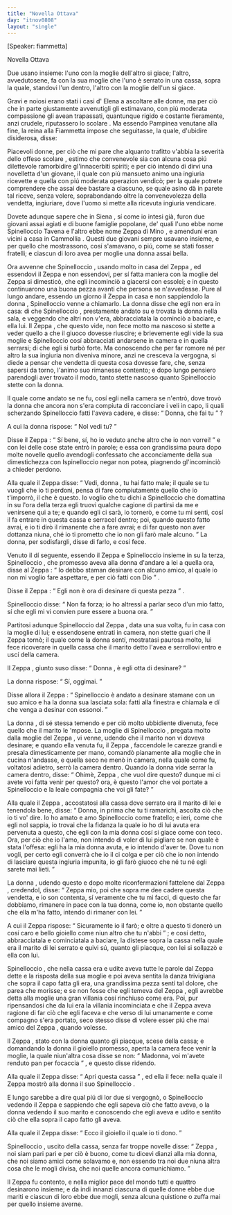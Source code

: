 ```yaml
---
title: "Novella Ottava"
day: "itnov0808"
layout: "single"
---
```

<html>
 <head>
 </head>
 <body>
  <div id="nov0808" type="novella" who="fiammetta">
   <p>
    [Speaker: fiammetta]
   </p>
   <head>
    Novella Ottava
   </head>
   <argument>
    <p>
     <milestone id="p08080001"/>
     Due usano insieme: l'uno con la moglie dell'altro si giace; l'altro, avvedutosene, fa con la sua moglie che l'uno &egrave; serrato in una cassa, sopra la quale, standovi l'un dentro, l'altro con la moglie dell'un si giace.
    </p>
   </argument>
   <div3 type="commentary" who="author">
    <p>
     <milestone id="p08080002"/>
     Gravi e noiosi erano stati i casi d'
     <name persref="elena" type="person">
      Elena
     </name>
     a ascoltare alle donne, ma per ci&ograve; che in parte giustamente avvenutigli gli estimavano, con pi&uacute; moderata compassione gli avean trapassati, quantunque rigido e costante fieramente, anzi crudele, riputassero lo
     <name persref="rinieri" type="person">
      scolare
     </name>
     . Ma essendo
     <name persref="pampinea" type="person">
      Pampinea
     </name>
     venutane alla fine, la
     <name persref="lauretta" type="person">
      reina
     </name>
     alla
     <name persref="fiammetta" type="person">
      Fiammetta
     </name>
     impose che seguitasse, la quale, d'ubidire disiderosa, disse:
    </p>
   </div3>
   <div3 type="commentary" who="fiammetta">
    <p>
     <milestone id="p08080003"/>
     Piacevoli donne, per ci&ograve; che mi pare che alquanto trafitto v'abbia la severit&agrave; dello offeso
     <name persref="rinieri" type="person">
      scolare
     </name>
     , estimo che convenevole sia con alcuna cosa pi&uacute; dilettevole ramorbidire gl'innacerbiti spiriti; e per ci&ograve; intendo di dirvi una novelletta d'un giovane, il quale con pi&uacute; mansueto animo una ingiuria ricevette e quella con pi&uacute; moderata operazion vendic&ograve;; per la quale potrete comprendere che assai dee bastare a ciascuno, se quale asino d&agrave; in parete tal riceve, senza volere, soprabondando oltre la convenevolezza della vendetta, ingiuriare, dove l'uomo si mette alla ricevuta ingiuria vendicare.
    </p>
   </div3>
   <p>
    <milestone id="p08080004"/>
    Dovete adunque sapere che in
    <name placeref="siena" type="place">
     Siena
    </name>
    , s&iacute; come io intesi gi&agrave;, furon due giovani assai agiati e di buone famiglie popolane, de' quali l'uno ebbe nome
    <name persref="spinelloccio" type="person">
     Spinelloccio Tavena
    </name>
    e l'altro ebbe nome
    <name persref="zeppa" type="person">
     Zeppa di Mino
    </name>
    , e amenduni eran vicini a casa in
    <name placeref="camollia" type="place">
     Cammollia
    </name>
    .
    <milestone id="p08080005"/>
    Questi due giovani sempre usavano insieme, e per quello che mostrassono, cos&iacute; s'amavano, o pi&uacute;, come se stati fosser fratelli; e ciascun di loro avea per moglie una donna assai bella.
   </p>
   <p>
    <milestone id="p08080006"/>
    Ora avvenne che
    <name persref="spinelloccio" type="person">
     Spinelloccio
    </name>
    , usando molto in casa del
    <name persref="zeppa" type="person">
     Zeppa
    </name>
    , ed essendovi il
    <name persref="zeppa" type="person">
     Zeppa
    </name>
    e non essendovi, per s&iacute; fatta maniera con la moglie del
    <name persref="zeppa" type="person">
     Zeppa
    </name>
    si dimestic&ograve;, che egli incominci&ograve; a giacersi con essolei; e in questo continuarono una buona pezza avanti che persona se n'avvedesse.
    <milestone id="p08080007"/>
    Pure al lungo andare, essendo un giorno il
    <name persref="zeppa" type="person">
     Zeppa
    </name>
    in casa e non sappiendolo la
    <name persref="mogliezeppa-0808" type="person">
     donna
    </name>
    ,
    <name persref="spinelloccio" type="person">
     Spinelloccio
    </name>
    venne a chiamarlo. La donna disse che egli non era in casa: di che
    <name persref="spinelloccio" type="person">
     Spinelloccio
    </name>
    , prestamente andato su e trovata la donna nella sala, e veggendo che altri non v'era, abbracciatala la cominci&ograve; a baciare, e ella lui.
    <milestone id="p08080008"/>
    Il
    <name persref="zeppa" type="person">
     Zeppa
    </name>
    , che questo vide, non fece motto ma nascoso si stette a veder quello a che il giuoco dovesse riuscire; e brievemente egli vide la sua moglie e
    <name persref="spinelloccio" type="person">
     Spinelloccio
    </name>
    cos&iacute; abbracciati andarsene in camera e in quella serrarsi; di che egli si turb&ograve; forte.
    <milestone id="p08080009"/>
    Ma conoscendo che per far romore n&eacute; per altro la sua ingiuria non diveniva minore, anzi ne cresceva la vergogna, si diede a pensar che vendetta di questa cosa dovesse fare, che, senza sapersi da torno, l'animo suo rimanesse contento; e dopo lungo pensiero parendogli aver trovato il modo, tanto stette nascoso quanto
    <name persref="spinelloccio" type="person">
     Spinelloccio
    </name>
    stette con la donna.
   </p>
   <p>
    <milestone id="p08080010"/>
    Il quale come andato se ne fu, cos&iacute; egli nella camera se n'entr&ograve;, dove trov&ograve; la
    <name persref="mogliezeppa-0808" type="person">
     donna
    </name>
    che ancora non s'era compiuta di racconciare i veli in capo, li quali scherzando
    <name persref="spinelloccio" type="person">
     Spinelloccio
    </name>
    fatti l'aveva cadere, e disse:
    <q direct="unspecified">
     Donna, che fai tu
    </q>
    ?
   </p>
   <p>
    <milestone id="p08080011"/>
    A cui la
    <name persref="mogliezeppa-0808" type="person">
     donna
    </name>
    rispose:
    <q direct="unspecified" who="mogliezeppa-0808">
     Nol vedi tu?
    </q>
   </p>
   <p>
    <milestone id="p08080012"/>
    Disse il
    <name persref="zeppa" type="person">
     Zeppa
    </name>
    :
    <q direct="unspecified" who="zeppa">
     S&iacute; bene, s&iacute;, ho io veduto anche altro che io non vorrei!
    </q>
    e con lei delle cose state entr&ograve; in parole; e essa con grandissima paura dopo molte novelle quello avendogli confessato che acconciamente della sua dimestichezza con
    <name persref="spinelloccio" type="person">
     Ispinelloccio
    </name>
    negar non potea, piagnendo gl'incominci&ograve; a chieder perdono.
   </p>
   <p>
    <milestone id="p08080013"/>
    Alla quale il
    <name persref="zeppa" type="person">
     Zeppa
    </name>
    disse:
    <q direct="unspecified" who="zeppa">
     Vedi,
     <name persref="mogliezeppa-0808" type="person">
      donna
     </name>
     , tu hai fatto male; il quale se tu vuogli che io ti perdoni, pensa di fare compiutamente quello che io t'imporr&ograve;, il che &egrave; questo.
     <milestone id="p08080014"/>
     Io voglio che tu dichi a
     <name persref="spinelloccio" type="person">
      Spinelloccio
     </name>
     che domattina in su l'ora della terza egli truovi qualche cagione di partirsi da me e venirsene qui a te; e quando egli ci sar&agrave;, io torner&ograve;, e come tu mi senti, cos&iacute; il fa entrare in questa cassa e serracel dentro; poi, quando questo fatto avrai, e io ti dir&ograve; il rimanente che a fare avrai; e di far questo non aver dottanza niuna, ch&eacute; io ti prometto che io non gli far&ograve; male alcuno.
    </q>
    La donna, per sodisfargli, disse di farlo, e cos&iacute; fece.
   </p>
   <p>
    <milestone id="p08080015"/>
    Venuto il d&iacute; seguente, essendo il
    <name persref="zeppa" type="person">
     Zeppa
    </name>
    e
    <name persref="spinelloccio" type="person">
     Spinelloccio
    </name>
    insieme in su la terza,
    <name persref="spinelloccio" type="person">
     Spinelloccio
    </name>
    , che promesso aveva alla
    <name persref="mogliezeppa-0808" type="person">
     donna
    </name>
    d'andare a lei a quella ora, disse al
    <name persref="zeppa" type="person">
     Zeppa
    </name>
    :
    <q direct="unspecified" who="spinelloccio">
     Io debbo staman desinare con alcuno amico, al quale io non mi voglio fare aspettare, e per ci&ograve; fatti con Dio
    </q>
    .
   </p>
   <p>
    <milestone id="p08080016"/>
    Disse il
    <name persref="zeppa" type="person">
     Zeppa
    </name>
    :
    <q direct="unspecified" who="zeppa">
     Egli non &egrave; ora di desinare di questa pezza
    </q>
    .
   </p>
   <p>
    <milestone id="p08080017"/>
    <name persref="spinelloccio" type="person">
     Spinelloccio
    </name>
    disse:
    <q direct="unspecified" who="spinelloccio">
     Non fa forza; io ho altress&iacute; a parlar seco d'un mio fatto, s&iacute; che egli mi vi convien pure essere a buona ora.
    </q>
   </p>
   <p>
    <milestone id="p08080018"/>
    Partitosi adunque
    <name persref="spinelloccio" type="person">
     Spinelloccio
    </name>
    dal
    <name persref="zeppa" type="person">
     Zeppa
    </name>
    , data una sua volta, fu in casa con la moglie di lui; e essendosene entrati in camera, non stette guari che il
    <name persref="zeppa" type="person">
     Zeppa
    </name>
    torn&ograve;; il quale come la
    <name persref="mogliezeppa-0808" type="person">
     donna
    </name>
    sent&iacute;, mostratasi paurosa molto, lui fece ricoverare in quella cassa che il marito detto l'avea e serrollovi entro e usc&iacute; della camera.
   </p>
   <p>
    <milestone id="p08080019"/>
    Il
    <name persref="zeppa" type="person">
     Zeppa
    </name>
    , giunto suso disse:
    <q direct="unspecified" who="zeppa">
     <name persref="mogliezeppa-0808" type="person">
      Donna
     </name>
     , &egrave; egli otta di desinare?
    </q>
   </p>
   <p>
    <milestone id="p08080020"/>
    La
    <name persref="mogliezeppa-0808" type="person">
     donna
    </name>
    rispose:
    <q direct="unspecified" who="mogliezeppa-0808">
     S&iacute;, oggimai.
    </q>
   </p>
   <p>
    <milestone id="p08080021"/>
    Disse allora il
    <name persref="zeppa" type="person">
     Zeppa
    </name>
    :
    <q direct="unspecified" who="zeppa">
     <name persref="spinelloccio" type="person">
      Spinelloccio
     </name>
     &egrave; andato a desinare stamane con un suo amico e ha la donna sua lasciata sola: fatti alla finestra e chiamala e d&iacute; che venga a desinar con essonoi.
    </q>
   </p>
   <p>
    <milestone id="p08080022"/>
    La
    <name persref="mogliezeppa-0808" type="person">
     donna
    </name>
    , di s&eacute; stessa temendo e per ci&ograve; molto ubbidiente divenuta, fece quello che il marito le 'mpose. La moglie di
    <name persref="spinelloccio" type="person">
     Spinelloccio
    </name>
    , pregata molto dalla moglie del
    <name persref="zeppa" type="person">
     Zeppa
    </name>
    , vi venne, udendo che il marito non vi doveva desinare; e quando ella venuta fu, il
    <name persref="zeppa" type="person">
     Zeppa
    </name>
    , faccendole le carezze grandi e presala dimesticamente per mano, comand&ograve; pianamente alla moglie che in cucina n'andasse, e quella seco ne men&ograve; in camera, nella quale come fu, voltatosi adietro, serr&ograve; la camera dentro.
    <milestone id="p08080023"/>
    Quando la
    <name persref="mogliespinelloccio-0808" type="person">
     donna
    </name>
    vide serrar la camera dentro, disse:
    <q direct="unspecified" who="mogliespinelloccio-0808">
     Ohim&egrave;,
     <name persref="zeppa" type="person">
      Zeppa
     </name>
     , che vuol dire questo? dunque mi ci avete voi fatta venir per questo? ora, &egrave; questo l'amor che voi portate a
     <name persref="spinelloccio" type="person">
      Spinelloccio
     </name>
     e la leale compagnia che voi gli fate?
    </q>
   </p>
   <p>
    <milestone id="p08080024"/>
    Alla quale il
    <name persref="zeppa" type="person">
     Zeppa
    </name>
    , accostatosi alla cassa dove serrato era il marito di lei e tenendola bene, disse:
    <q direct="unspecified" who="zeppa">
     Donna, in prima che tu ti ramarichi, ascolta ci&ograve; che io ti vo' dire. Io ho amato e amo
     <name persref="spinelloccio" type="person">
      Spinelloccio
     </name>
     come fratello; e ieri, come che egli nol sappia, io trovai che la fidanza la quale io ho di lui avuta era pervenuta a questo, che egli con la mia donna cos&iacute; si giace come con teco. Ora, per ci&ograve; che io l'amo, non intendo di voler di lui pigliare se non quale &egrave; stata l'offesa: egli ha la mia donna avuta, e io intendo d'aver te.
     <milestone id="p08080025"/>
     Dove tu non vogli, per certo egli converr&agrave; che io il ci colga e per ci&ograve; che io non intendo di lasciare questa ingiuria impunita, io gli far&ograve; giuoco che n&eacute; tu n&eacute; egli sarete mai lieti.
    </q>
   </p>
   <p>
    <milestone id="p08080026"/>
    La
    <name persref="mogliespinelloccio-0808" type="person">
     donna
    </name>
    , udendo questo e dopo molte riconfermazioni fattelene dal
    <name persref="zeppa" type="person">
     Zeppa
    </name>
    , credendol, disse:
    <q direct="unspecified" who="mogliespinelloccio-0808">
     <name persref="zeppa" type="person">
      Zeppa
     </name>
     mio, poi che sopra me dee cadere questa vendetta, e io son contenta, s&iacute; veramente che tu mi facci, di questo che far dobbiamo, rimanere in pace con la tua donna, come io, non obstante quello che ella m'ha fatto, intendo di rimaner con lei.
    </q>
   </p>
   <p>
    <milestone id="p08080027"/>
    A cui il
    <name persref="zeppa" type="person">
     Zeppa
    </name>
    rispose:
    <q direct="unspecified" who="zeppa">
     Sicuramente io il far&ograve;; e oltre a questo ti doner&ograve; un cos&iacute; caro e bello gioiello come niun altro che tu n'abbi
    </q>
    ; e cos&iacute; detto, abbracciatala e cominciatala a baciare, la distese sopra la cassa nella quale era il marito di lei serrato e quivi s&uacute;, quanto gli piacque, con lei si sollazz&ograve; e ella con lui.
   </p>
   <p>
    <milestone id="p08080028"/>
    <name persref="spinelloccio" type="person">
     Spinelloccio
    </name>
    , che nella cassa era e udite aveva tutte le parole dal
    <name persref="zeppa" type="person">
     Zeppa
    </name>
    dette e la risposta della sua moglie e poi aveva sentita la danza trivigiana che sopra il capo fatta gli era, una grandissima pezza sent&iacute; tal dolore, che parea che morisse; e se non fosse che egli temeva del
    <name persref="zeppa" type="person">
     Zeppa
    </name>
    , egli avrebbe detta alla moglie una gran villania cos&iacute; rinchiuso come era.
    <milestone id="p08080029"/>
    Poi, pur ripensandosi che da lui era la villania incominciata e che il
    <name persref="zeppa" type="person">
     Zeppa
    </name>
    aveva ragione di far ci&ograve; che egli faceva e che verso di lui umanamente e come compagno s'era portato, seco stesso disse di volere esser pi&uacute; che mai amico del
    <name persref="zeppa" type="person">
     Zeppa
    </name>
    , quando volesse.
   </p>
   <p>
    <milestone id="p08080030"/>
    Il
    <name persref="zeppa" type="person">
     Zeppa
    </name>
    , stato con la
    <name persref="mogliespinelloccio-0808" type="person">
     donna
    </name>
    quanto gli piacque, scese della cassa; e domandando la donna il gioiello promesso, aperta la camera fece venir la moglie, la quale niun'altra cosa disse se non:
    <q direct="unspecified" who="mogliezeppa-0808">
     Madonna, voi m'avete renduto pan per focaccia
    </q>
    , e questo disse ridendo.
   </p>
   <p>
    <milestone id="p08080031"/>
    Alla quale il
    <name persref="zeppa" type="person">
     Zeppa
    </name>
    disse:
    <q direct="unspecified" who="zeppa">
     Apri questa cassa
    </q>
    , ed ella il fece: nella quale il
    <name persref="zeppa" type="person">
     Zeppa
    </name>
    mostr&ograve; alla donna il suo
    <name persref="spinelloccio" type="person">
     Spinelloccio
    </name>
    .
   </p>
   <p>
    <milestone id="p08080032"/>
    E lungo sarebbe a dire qual pi&uacute; di lor due si vergogn&ograve;, o
    <name persref="spinelloccio" type="person">
     Spinelloccio
    </name>
    vedendo il
    <name persref="zeppa" type="person">
     Zeppa
    </name>
    e sappiendo che egli sapeva ci&ograve; che fatto aveva, o la
    <name persref="mogliespinelloccio-0808" type="person">
     donna
    </name>
    vedendo il suo marito e conoscendo che egli aveva e udito e sentito ci&ograve; che ella sopra il capo fatto gli aveva.
   </p>
   <p>
    <milestone id="p08080033"/>
    Alla quale il
    <name persref="zeppa" type="person">
     Zeppa
    </name>
    disse:
    <q direct="unspecified" who="zeppa">
     Ecco il gioiello il quale io ti dono.
    </q>
   </p>
   <p>
    <milestone id="p08080034"/>
    <name persref="spinelloccio" type="person">
     Spinelloccio
    </name>
    , uscito della cassa, senza far troppe novelle disse:
    <q direct="unspecified" who="spinelloccio">
     <name persref="zeppa" type="person">
      Zeppa
     </name>
     , noi siam pari pari e per ci&ograve; &egrave; buono, come tu dicevi dianzi alla mia donna, che noi siamo amici come solavamo e, non essendo tra noi due niuna altra cosa che le mogli divisa, che noi quelle ancora comunichiamo.
    </q>
   </p>
   <p>
    <milestone id="p08080035"/>
    Il
    <name persref="zeppa" type="person">
     Zeppa
    </name>
    fu contento, e nella miglior pace del mondo tutti e quattro desinarono insieme; e da indi innanzi ciascuna di quelle donne ebbe due mariti e ciascun di loro ebbe due mogli, senza alcuna quistione o zuffa mai per quello insieme averne.
   </p>
  </div>
 </body>
</html>